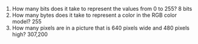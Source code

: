 1. How many bits does it take to represent the values from 0 to 255? 
8 bits 
2. How many bytes does it take to represent a color in the RGB color model? 
255
3. How many pixels are in a picture that is 640 pixels wide and 480 pixels high? 
307,200
